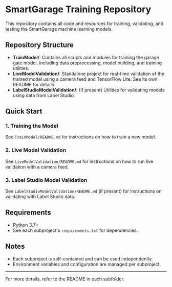 # SmartGarage Training Repository

This repository contains all code and resources for training, validating, and testing the SmartGarage machine learning models.

## Repository Structure

- **TrainModel/**: Contains all scripts and modules for training the garage gate model, including data preprocessing, model building, and training utilities.
- **LiveModelValidation/**: Standalone project for real-time validation of the trained model using a camera feed and TensorFlow Lite. See its own README for details.
- **LabelStudioModelValidation/**: (If present) Utilities for validating models using data from Label Studio.

## Quick Start

### 1. Training the Model
See `TrainModel/README.md` for instructions on how to train a new model.

### 2. Live Model Validation
See `LiveModelValidation/README.md` for instructions on how to run live validation with a camera feed.

### 3. Label Studio Model Validation
See `LabelStudioModelValidation/README.md` (if present) for instructions on validating with Label Studio data.

## Requirements
- Python 3.7+
- See each subproject's `requirements.txt` for dependencies.

## Notes
- Each subproject is self-contained and can be used independently.
- Environment variables and configuration are managed per subproject.

---
For more details, refer to the README in each subfolder. 